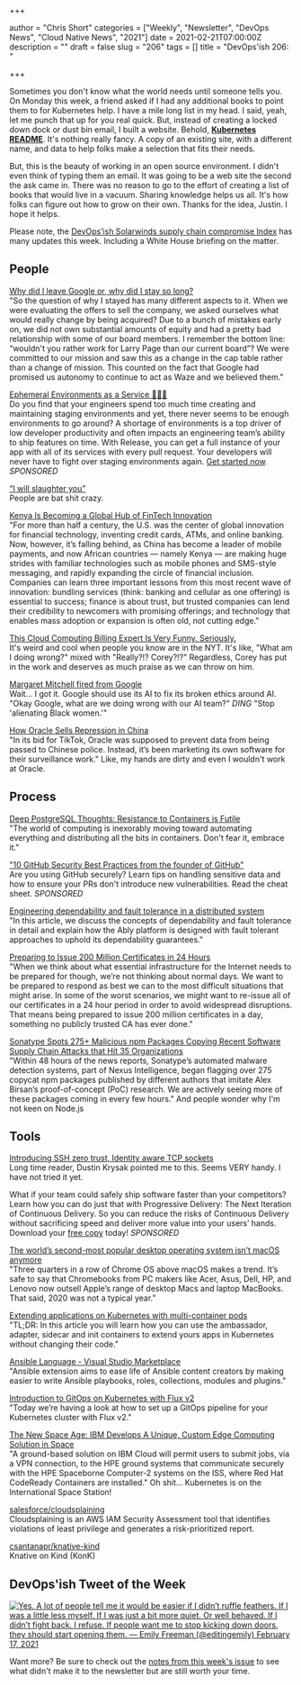 +++

author = "Chris Short"
categories = ["Weekly", "Newsletter", "DevOps News", "Cloud Native News", "2021"]
date = 2021-02-21T07:00:00Z
description = ""
draft = false
slug = "206"
tags = []
title = "DevOps'ish 206: "

+++

Sometimes you don't know what the world needs until someone tells you. On Monday this week, a friend asked if I had any additional books to point them to for Kubernetes help. I have a mile long list in my head. I said, yeah, let me punch that up for you real quick. But, instead of creating a locked down dock or dust bin email, I built a website. Behold, [**Kubernetes README**](https://kubernetesreadme.com/). It's nothing really fancy. A copy of an existing site, with a different name, and data to help folks make a selection that fits their needs.

But, this is the beauty of working in an open source environment. I didn't even think of typing them an email. It was going to be a web site the second the ask came in. There was no reason to go to the effort of creating a list of books that would live in a vacuum. Sharing knowledge helps us all. It's how folks can figure out how to grow on their own. Thanks for the idea, Justin. I hope it helps.

Please note, the [DevOps’ish Solarwinds supply chain compromise Index](https://devopsish.com/solarwinds-supply-chain-compromise/) has many updates this week. Including a White House briefing on the matter.

## People

[Why did I leave Google or, why did I stay so long?](https://paygo.media/p/25171)  
"So the question of why I stayed has many different aspects to it. When we were evaluating the offers to sell the company, we asked ourselves what would really change by being acquired? Due to a bunch of mistakes early on, we did not own substantial amounts of equity and had a pretty bad relationship with some of our board members. I remember the bottom line: “wouldn't you rather work for Larry Page than our current board”? We were committed to our mission and saw this as a change in the cap table rather than a change of mission. This counted on the fact that Google had promised us autonomy to continue to act as Waze and we believed them."

[Ephemeral Environments as a Service 🤯🤯🤯](https://releaseapp.io/?utm_source=devopsish&utm_medium=email&utm_content=get-started&utm_campaign=202102)  
Do you find that your engineers spend too much time creating and maintaining staging environments and yet, there never seems to be enough environments to go around? A shortage of environments is a top driver of low developer productivity and often impacts an engineering team’s ability to ship features on time. With Release, you can get a full instance of your app with all of its services with every pull request. Your developers will never have to fight over staging environments again. [Get started now](https://releaseapp.io/?utm_source=devopsish&utm_medium=email&utm_content=get-started&utm_campaign=202102). *SPONSORED*

[“I will slaughter you”](https://daniel.haxx.se/blog/2021/02/19/i-will-slaughter-you/)  
People are bat shit crazy.

[Kenya Is Becoming a Global Hub of FinTech Innovation](https://hbr.org/2021/02/kenya-is-becoming-a-global-hub-of-fintech-innovation)  
"For more than half a century, the U.S. was the center of global innovation for financial technology, inventing credit cards, ATMs, and online banking. Now, however, it’s falling behind, as China has become a leader of mobile payments, and now African countries — namely Kenya — are making huge strides with familiar technologies such as mobile phones and SMS-style messaging, and rapidly expanding the circle of financial inclusion. Companies can learn three important lessons from this most recent wave of innovation: bundling services (think: banking and cellular as one offering) is essential to success; finance is about trust, but trusted companies can lend their credibility to newcomers with promising offerings; and technology that enables mass adoption or expansion is often old, not cutting edge."

[This Cloud Computing Billing Expert Is Very Funny. Seriously.](https://www.nytimes.com/2021/02/17/technology/corey-quinn-amazon-aws.html)  
It's weird and cool when people you know are in the NYT. It's like, "What am I doing wrong?" mixed with "Really?!? Corey?!?" Regardless, Corey has put in the work and deserves as much praise as we can throw on him.

[Margaret Mitchell fired from Google](https://www.axios.com/google-fires-another-ai-ethics-leader-6ef7dcd5-4583-4396-b5b3-129547ff3091.html)  
Wait... I got it. Google should use its AI to fix its broken ethics around AI.  
"Okay Google, what are we doing wrong with our AI team?" *DING* "Stop 'alienating Black women.'"

[How Oracle Sells Repression in China](https://theintercept.com/2021/02/18/oracle-china-police-surveillance/)  
"In its bid for TikTok, Oracle was supposed to prevent data from being passed to Chinese police. Instead, it’s been marketing its own software for their surveillance work." Like, my hands are dirty and even I wouldn't work at Oracle.

## Process

[Deep PostgreSQL Thoughts: Resistance to Containers is Futile](https://info.crunchydata.com/blog/deep-postgresql-thoughts-resistance-to-containers-is-futile)  
"The world of computing is inexorably moving toward automating everything and distributing all the bits in containers. Don't fear it, embrace it."

["10 GitHub Security Best Practices from the founder of GitHub"](https://snyk.io/blog/ten-git-hub-security-best-practices/)  
Are you using GitHub securely? Learn tips on handling sensitive data and how to ensure your PRs don't introduce new vulnerabilities. Read the cheat sheet. *SPONSORED*

[Engineering dependability and fault tolerance in a distributed system](https://www.ably.io/blog/engineering-dependability-and-fault-tolerance-in-a-distributed-system)  
"In this article, we discuss the concepts of dependability and fault tolerance in detail and explain how the Ably platform is designed with fault tolerant approaches to uphold its dependability guarantees."

[Preparing to Issue 200 Million Certificates in 24 Hours](https://letsencrypt.org/2021/02/10/200m-certs-24hrs.html)  
"When we think about what essential infrastructure for the Internet needs to be prepared for though, we’re not thinking about normal days. We want to be prepared to respond as best we can to the most difficult situations that might arise. In some of the worst scenarios, we might want to re-issue all of our certificates in a 24 hour period in order to avoid widespread disruptions. That means being prepared to issue 200 million certificates in a day, something no publicly trusted CA has ever done."

[Sonatype Spots 275+ Malicious npm Packages Copying Recent Software Supply Chain Attacks that Hit 35 Organizations](https://blog.sonatype.com/sonatype-spots-150-malicious-npm-packages-copying-recent-software-supply-chain-attacks)  
"Within 48 hours of the news reports, Sonatype’s automated malware detection systems, part of Nexus Intelligence, began flagging over 275 copycat npm packages published by different authors that imitate Alex Birsan’s proof-of-concept (PoC) research. We are actively seeing more of these packages coming in every few hours." And people wonder why I'm not keen on Node.js

## Tools

[Introducing SSH zero trust, Identity aware TCP sockets](https://www.mysocket.io/post/introducing-ssh-zero-trust-identity-aware-tcp-sockets)  
Long time reader, Dustin Krysak pointed me to this. Seems VERY handy. I have not tried it yet.

What if your team could safely ship software faster than your competitors?  Learn how you can do just that with Progressive Delivery: The Next Iteration of Continuous Delivery. So you can reduce the risks of Continuous Delivery without sacrificing speed and deliver more value into your users’ hands.  Download your [free copy](https://learn.launchdarkly.com/progressive-delivery/?utm_source=devopsish&utm_medium=news_pod&utm_campaign=21q1-newsletter) today! *SPONSORED*

[The world’s second-most popular desktop operating system isn’t macOS anymore](https://arstechnica.com/gadgets/2021/02/the-worlds-second-most-popular-desktop-operating-system-isnt-macos-anymore/)  
"Three quarters in a row of Chrome OS above macOS makes a trend. It’s safe to say that Chromebooks from PC makers like Acer, Asus, Dell, HP, and Lenovo now outsell Apple’s range of desktop Macs and laptop MacBooks. That said, 2020 was not a typical year."

[Extending applications on Kubernetes with multi-container pods](https://learnk8s.io/sidecar-containers-patterns)  
"TL;DR: In this article you will learn how you can use the ambassador, adapter, sidecar and init containers to extend yours apps in Kubernetes without changing their code."

[Ansible Language - Visual Studio Marketplace](https://marketplace.visualstudio.com/items?itemName=zbr.vscode-ansible)  
"Ansible extension aims to ease life of Ansible content creators by making easier to write Ansible playbooks, roles, collections, modules and plugins."

[Introduction to GitOps on Kubernetes with Flux v2](https://blog.sldk.de/2021/02/introduction-to-gitops-on-kubernetes-with-flux-v2/)  
"Today we’re having a look at how to set up a GitOps pipeline for your Kubernetes cluster with Flux v2."

[The New Space Age: IBM Develops A Unique, Custom Edge Computing Solution in Space](https://www.ibm.com/cloud/blog/ibm-develops-a-unique-custom-edge-computing-solution-in-space)  
"A ground-based solution on IBM Cloud will permit users to submit jobs, via a VPN connection, to the HPE ground systems that communicate securely with the HPE Spaceborne Computer-2 systems on the ISS, where Red Hat CodeReady Containers are installed." Oh shit... Kubernetes is on the International Space Station!

[salesforce/cloudsplaining](https://github.com/salesforce/cloudsplaining)  
Cloudsplaining is an AWS IAM Security Assessment tool that identifies violations of least privilege and generates a risk-prioritized report.

[csantanapr/knative-kind](https://github.com/csantanapr/knative-kind)  
Knative on Kind (KonK)

## DevOps'ish Tweet of the Week

[![Yes. A lot of people tell me it would be easier if I didn’t ruffle feathers. If I was a little less myself. If I was just a bit more quiet. Or well behaved. If I didn’t fight back. I refuse. If people want me to stop kicking down doors, they should start opening them. — Emily Freeman (@editingemily) February 17, 2021](/images/206-devopsish-tweet-of-the-week.png)](https://twitter.com/editingemily/status/1362206428140687363)

Want more? Be sure to check out the [notes from this week's issue](https://devopsish.com/206/notes/) to see what didn't make it to the newsletter but are still worth your time.
